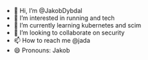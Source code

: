 - 👋 Hi, I’m @JakobDybdal
- 👀 I’m interested in running and tech
- 🌱 I’m currently learning kubernetes and scim
- 💞️ I’m looking to collaborate on security
- 📫 How to reach me @jada
- 😄 Pronouns: Jakob

<!---
JakobDybdal/JakobDybdal is a ✨ special ✨ repository because its `README.md` (this file) appears on your GitHub profile.
You can click the Preview link to take a look at your changes.
--->
